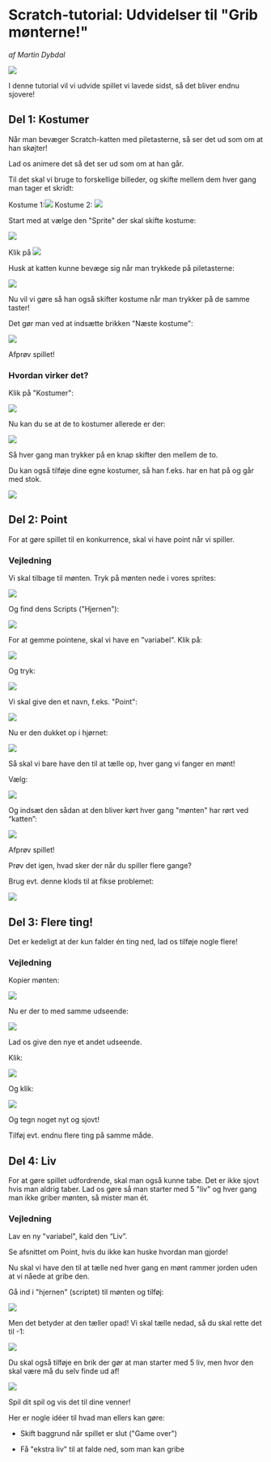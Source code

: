 Scratch-tutorial: Udvidelser til "Grib mønterne!"
=================================================
*af Martin Dybdal*

![](del2-billeder/image_00.png)

I denne tutorial vil vi udvide spillet vi lavede sidst, så det bliver endnu sjovere!

## Del 1: Kostumer

Når man bevæger Scratch-katten med piletasterne, så ser det ud som om at han skøjter!

Lad os animere det så det ser ud som om at han går.

Til det skal vi bruge to forskellige billeder, og skifte mellem dem hver gang man tager et skridt:

Kostume 1:![](del2-billeder/image_01.png)             Kostume 2: ![](del2-billeder/image_02.png)

Start med at vælge den "Sprite" der skal skifte kostume: 

![](del2-billeder/image_03.png)

Klik på ![](del2-billeder/image_04.png)

Husk at katten kunne bevæge sig når man trykkede på piletasterne:

![](del2-billeder/image_05.png)

Nu vil vi gøre så han også skifter kostume når man trykker på de samme taster!

Det gør man ved at indsætte brikken "Næste kostume":

![](del2-billeder/image_06.png)

Afprøv spillet!

### Hvordan virker det?

Klik på "Kostumer":

![](del2-billeder/image_07.png)

Nu kan du se at de to kostumer allerede er der:

![](del2-billeder/image_08.png)

Så hver gang man trykker på en knap skifter den mellem de to.

Du kan også tilføje dine egne kostumer, så han f.eks. har en hat på og går med stok.

![](del2-billeder/image_09.png)

## Del 2: Point

For at gøre spillet til en konkurrence, skal vi have point når vi spiller.

### Vejledning

Vi skal tilbage til mønten. Tryk på mønten nede i vores sprites:

![](del2-billeder/image_10.png)

Og find dens Scripts ("Hjernen"):

![](del2-billeder/image_11.png)

For at gemme pointene, skal vi have en "variabel". Klik på: 

![](del2-billeder/image_12.png)

Og tryk: 

![](del2-billeder/image_13.png)

Vi skal give den et navn, f.eks. "Point":

![](del2-billeder/image_14.png)

Nu er den dukket op i hjørnet:

![](del2-billeder/image_15.png)

Så skal vi bare have den til at tælle op, hver gang vi fanger en mønt!

Vælg:

![](del2-billeder/image_16.png)

Og indsæt den sådan at den bliver kørt hver gang "mønten" har rørt ved “katten”:

![](del2-billeder/image_17.png)

Afprøv spillet!

Prøv det igen, hvad sker der når du spiller flere gange?

Brug evt. denne klods til at fikse problemet:

![](del2-billeder/image_18.png)

## Del 3: Flere ting!

Det er kedeligt at der kun falder én ting ned, lad os tilføje nogle flere!

### Vejledning

Kopier mønten:

![](del2-billeder/image_19.png)

Nu er der to med samme udseende:

![](del2-billeder/image_20.png)

Lad os give den nye et andet udseende.

Klik:

![](del2-billeder/image_21.png)

Og klik:

![](del2-billeder/image_22.png)

Og tegn noget nyt og sjovt!

Tilføj evt. endnu flere ting på samme måde.

## Del 4: Liv

For at gøre spillet udfordrende, skal man også kunne tabe. Det er ikke sjovt hvis man aldrig taber. Lad os gøre så man starter med 5 "liv" og hver gang man ikke griber mønten, så mister man ét.

### Vejledning

Lav en ny "variabel", kald den “Liv”. 

Se afsnittet om Point, hvis du ikke kan huske hvordan man gjorde!

Nu skal vi have den til at tælle ned hver gang en mønt rammer jorden uden at vi nåede at gribe den. 

Gå ind i "hjernen" (scriptet) til mønten og tilføj:

![](del2-billeder/image_23.png)

Men det betyder at den tæller opad! Vi skal tælle nedad, så du skal rette det til -1:

![](del2-billeder/image_24.png)

Du skal også tilføje en brik der gør at man starter med 5 liv, men hvor den skal være må du selv finde ud af!

![](del2-billeder/image_25.png)

Spil dit spil og vis det til dine venner!

Her er nogle idéer til hvad man ellers kan gøre:

* Skift baggrund når spillet er slut ("Game over")

* Få "ekstra liv" til at falde ned, som man kan gribe

